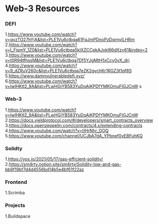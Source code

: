 # Web-3 Resources

### DEFI
1.https://www.youtube.com/watch?v=gvzTO27hYjA&list=PLE1Vu6ctbqa61FqJmPDnoPzDqrnyILHRm \
2.https://www.youtube.com/watch?v=I_FjqmY_1Z0&list=PLE1Vu6ctbqa5kIXZCCpkAJxkI66dXzy61&index=2 \
3.https://www.youtube.com/watch?v=t0R94tfhssM&list=PLE1Vu6ctbqa7Df5YJgMtH1xCcy0yX_dri \
4.https://www.youtube.com/watch?v=9_dZRuV260c&list=PLE1Vu6ctbqa7eZK2gychKr1RGZ3t1qf8S \
5.https://www.damnvulnerabledefi.xyz/ \
6.https://www.youtube.com/watch?v=lwIHKtI2_9A&list=PLwHGiYB583YuDoAjKPDfYMKOmuFIGJCnW s


### Web-3 
1.https://www.youtube.com/watch?v=lwIHKtI2_9A&list=PLwHGiYB583YuDoAjKPDfYMKOmuFIGJCnW \
2.https://docs.yieldprotocol.com/#/developers/smart_contracts_overview \
3.https://docs.openzeppelin.com/contracts/4.x/extending-contracts \
4.https://www.youtube.com/watch?v=tIHrNhr_OOQ \
5.https://www.youtube.com/channel/UCJbA7dA_YPbnef0vEBFuhKQ 


### Solidty 
1.https://yos.io/2021/05/17/gas-efficient-solidity/ \
2.https://sm4rty.notion.site/sm4rty/Solidity-low-and-gas-bb6f19bf7d4d4556bd14b5e4bf61f22az 


### Frontend	
 1.Scrimba 

### Projects
 1.Buildspace